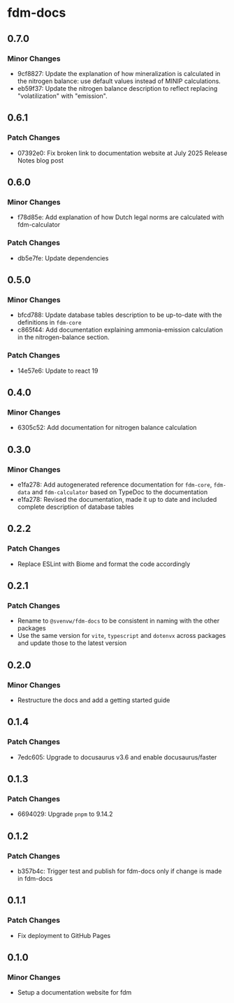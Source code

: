 # fdm-docs

## 0.7.0

### Minor Changes

- 9cf8827: Update the explanation of how mineralization is calculated in the nitrogen balance: use default values instead of MINIP calculations.
- eb59f37: Update the nitrogen balance description to reflect replacing "volatilization" with "emission".

## 0.6.1

### Patch Changes

- 07392e0: Fix broken link to documentation website at July 2025 Release Notes blog post

## 0.6.0

### Minor Changes

- f78d85e: Add explanation of how Dutch legal norms are calculated with fdm-calculator

### Patch Changes

- db5e7fe: Update dependencies

## 0.5.0

### Minor Changes

- bfcd788: Update database tables description to be up-to-date with the definitions in `fdm-core`
- c865f44: Add documentation explaining ammonia-emission calculation in the nitrogen-balance section.

### Patch Changes

- 14e57e6: Update to react 19

## 0.4.0

### Minor Changes

- 6305c52: Add documentation for nitrogen balance calculation

## 0.3.0

### Minor Changes

- e1fa278: Add autogenerated reference documentation for `fdm-core`, `fdm-data` and `fdm-calculator` based on TypeDoc to the documentation
- e1fa278: Revised the documentation, made it up to date and included complete description of database tables

## 0.2.2

### Patch Changes

- Replace ESLint with Biome and format the code accordingly

## 0.2.1

### Patch Changes

- Rename to `@svenvw/fdm-docs` to be consistent in naming with the other packages
- Use the same version for `vite`, `typescript` and `dotenvx` across packages and update those to the latest version

## 0.2.0

### Minor Changes

- Restructure the docs and add a getting started guide

## 0.1.4

### Patch Changes

- 7edc605: Upgrade to docusaurus v3.6 and enable docusaurus/faster

## 0.1.3

### Patch Changes

- 6694029: Upgrade `pnpm` to 9.14.2

## 0.1.2

### Patch Changes

- b357b4c: Trigger test and publish for fdm-docs only if change is made in fdm-docs

## 0.1.1

### Patch Changes

- Fix deployment to GitHub Pages

## 0.1.0

### Minor Changes

- Setup a documentation website for fdm
